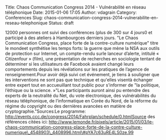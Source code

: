 Title: Chaos Communication Congress 2014 - Vulnérabilité en réseau téléphonique
Date: 2015-01-06 17:05
Author: vdagrain
Category: Conferences
Slug: chaos-communication-congress-2014-vulnerabilite-en-reseau-telephonique
Status: draft

12000 personnes ont suivi des conférences (plus de 300 sur 4 jours0 et
participé à des ateliers à Hambourgces derniers jours. "Le Chaos
Communication Congress, place forte de la contre-culture numérique"
titre le mondeet synthétise les temps forts: la guerre que mène la NSA
aux outils de protection sur Internet, un compte-rendu surle lanceur
d’alerte, intitulé « Citizenfour » (film), une présentation de
recherches en sociologie tentant de déterminer si les utilisateurs de
Facebook avaient changé leurs comportements depuis les révélations sur
les pratiques de l’agence de renseignement.Pour avoir déjà suivi cet
événement, je tiens à souligner que les interventions ne sont pas que
technique et qu'elles visentà échanger entre expert tout en accueuillant
tout public pour s'informer de "la politique, l’éthique ou la science.
»"Les participants auront ainsi pu entendre des experts de la neutralité
du Net, du vote électronique, des vulnérabilités du réseau téléphonique,
de l’informatique en Corée du Nord, de la réforme du régime du copyright
ou des dernières avancées en matière de cryptographie."Sources:Le
programme:
http://events.ccc.de/congress/2014/Fahrplan/schedule/0.htmlSource des
références citées ici:
http://www.lemonde.fr/pixels/article/2015/01/03/le-chaos-communication-congress-place-forte-de-la-contre-culture-numerique\_4548903\_4408996.html\#pYA7c63uRE4LS0ze.99

</p>

